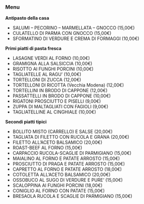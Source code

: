 ### Menu
**Antipasto della casa**
*   SALUMI – PECORINO – MARMELLATA – GNOCCO (15,00€)
*   CULATELLO DI PARMA CON GNOCCO (15,00€)
*   SFORMATINO DI VERDURE E CREMA DI FORMAGGI (10,00€)

**Primi piatti di pasta fresca**
*   LASAGNE VERDI AL FORNO (10,00€)
*   GRAMIGNA ALLA SALSICCIA (10,00€)
*   RISOTTO AI FUNGHI PORCINI (10,00€)
*   TAGLIATELLE AL RAGU’ (10,00€)
*   TORTELLONI DI ZUCCA (12,00€)
*   TORTELLONI DI RICOTTA (Vecchia Modena) (12,00€)
*   TORTELLINI IN BRODO DI CAPPONE (12,00€)
*   PASSATTELLI IN BRODO DI CAPPONE (10,00€)
*   RIGATONI PROSCIUTTO E PISELLI (9,00€)
*   ZUPPA DI MALTAGLIATI CON FAGIOLI (9,00€)
*   TAGLIATELLINE AL CINGHIALE (10,00€)

**Secondi piatti tipici**
*   BOLLITO MISTO (CARRELLO) E SALSE (20,00€)
*   TAGLIATA DI FILETTO CON RUCOLA E GRANA (20,00€)
*   FILETTO ALL’ACETO BALSAMICO (20,00€)
*   ROAST-BEEF AL FORNO (15,00€)
*   CARPACCIO RUCOLA-SCAGLIE DI PARMIGIANO (15,00€)
*   MAIALINO AL FORNO E PATATE ARROSTO (15,00€)
*   PROSCIUTTO DI PRAGA E PATATE ARROSTO (15,00€)
*   CAPRETTO AL FORNO E PATATE ARROSTO (18,00€)
*   COTOLETTA ALL’ACETO BALSAMICO (20,00€)
*   OSSOBUCO AL SUGO DI VERDURE E PURE’ (15,00€)
*   SCALOPPINA AI FUNGHI PORCINI (18,00€)
*   CONIGLIO AL FORNO CON PATATE (15,00€)
*   BRESAOLA RUCOLA E SCAGLIE DI PARMIGIANO (15,00€)